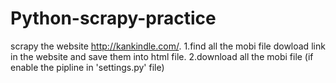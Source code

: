 # Python-scrapy-practice
scrapy the website http://kankindle.com/.
1.find all the mobi file dowload link in the website and save them into html file.
2.download all the mobi file (if enable the pipline in 'settings.py' file)
